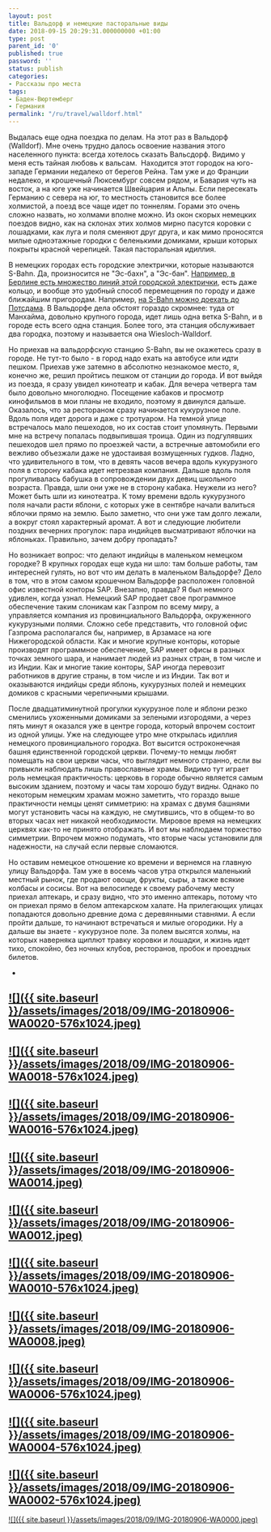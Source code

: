 ```yaml
---
layout: post
title: Вальдорф и немецкие пасторальные виды
date: 2018-09-15 20:29:31.000000000 +01:00
type: post
parent_id: '0'
published: true
password: ''
status: publish
categories:
- Рассказы про места
tags:
- Баден-Вюртемберг
- Германия
permalink: "/ru/travel/walldorf.html"
---
```

Выдалась еще одна поездка по делам. На этот раз в Вальдорф (Walldorf). Мне очень трудно далось освоение названия этого населенного пункта: всегда хотелось сказать Вальсдорф. Видимо у меня есть тайная любовь к вальсам.&nbsp; Находится этот городок на юго-западе Германии недалеко от берегов Рейна. Там уже и до Франции недалеко, и крошечный Люксембург совсем рядом, и Бавария чуть на восток, а на юге уже начинается Швейцария и Альпы. Если пересекать Германию с севера на юг, то местность становится все более холмистой, а поезд все чаще идет по тоннелям. Горами это очень сложно назвать, но холмами вполне можно. Из окон скорых немецких поездов видно, как на склонах этих холмов мирно пасутся коровки с лошадками, как луга и поля сменяют друг друга, и как мимо проносятся милые одноэтажные городки с беленькими домиками, крыши которых покрыты красной черепицей. Такая пасторальная идиллия.



В немецких городах есть городские электрички, которые называются S-Bahn. Да, произносится не "Эс-бахн", а "Эс-бан". [Например, в Берлине есть множество линий этой городской электрички](/ru/travel/berlin-part-two.html), есть даже кольцо, и вообще это удобный способ перемещения по городу и даже ближайшим пригородам. Например, [на S-Bahn можно доехать до Потсдама](/ru/travel/potsdam.html). В Вальдорфе дела обстоят гораздо скромнее: туда от Манхайма, довольно крупного города, идет лишь одна ветка S-Bahn, и в городе есть всего одна станция. Более того, эта станция обслуживает два городка, поэтому и называется она Wiesloch-Walldorf.

Но приехав на вальдорфскую станцию S-Bahn, вы не окажетесь сразу в городе. Не тут-то было - в город надо ехать на автобусе или идти пешком. Приехав уже затемно в абсолютно незнакомое место, я, конечно же, решил пройтись пешком от станции до города. И вот выйдя из поезда, я сразу увидел кинотеатр и кабак. Для вечера четверга там было довольно многолюдно. Посещение кабаков и просмотр кинофильмов в мои планы не входило, поэтому я двинулся дальше. Оказалось, что за рестораном сразу начинается кукурузное поле. Вдоль поля идет дорога и даже с тротуаром. На темной улице встречалось мало пешеходов, но их состав стоит упомянуть. Первыми мне на встречу попалась подвыпившая троица. Один из подгулявших пешеходов шел прямо по проезжей части, а встречные автомобили его вежливо объезжали даже не удостаивая возмущенных гудков. Ладно, что удивительного в том, что в девять часов вечера вдоль кукурузного поля в сторону кабака идет нетрезвая компания. Дальше вдоль поля прогуливалась бабушка в сопровождении двух девиц школьного возраста. Правда, шли они уже не в сторону кабака. Неужели из него? Может быть шли из кинотеатра. К тому времени вдоль кукурузного поля начали расти яблони, с которых уже в сентябре начали валиться яблочки прямо на землю. Было заметно, что они уже там долго лежали, а вокруг стоял характерный аромат. А вот и следующие любители поздних вечерних прогулок: пара индийцев высматривают яблочки на яблоньках. Правильно, зачем добру пропадать?

Но возникает вопрос: что делают индийцы в маленьком немецком городке? В крупных городах еще куда ни шло: там больше работы, там интересней гулять, но вот что им делать в маленьком Вальдорфе? Дело в том, что в этом самом крошечном Вальдорфе расположен головной офис известной конторы SAP. Внезапно, правда? Я был немного удивлен, когда узнал. Немецкий SAP продает свое программное обеспечение таким слоникам как Газпром по всему миру, а управляется компания из провинциального Вальдорфа, окруженного кукурузными полями.&nbsp;Сложно себе представить, что головной офис Газпрома располагался бы, например, в Арзамасе на юге Нижегородской области. Как и многие крупные конторы, которые производят программное обеспечение, SAP имеет офисы в разных точках земного шара, и нанимает людей из разных стран, в том числе и из Индии. Как и многие такие конторы, SAP иногда перевозит работников в другие страны, в том числе и из Индии. Так вот и оказываются индийцы среди яблонь, кукурузных полей и немецких домиков с красными черепичными крышами.

После двадцатиминутной прогулки кукурузное поле и яблони резко сменились ухоженными домиками за зелеными изгородями, а через пять минут я оказался уже в центре города, который впрочем состоит из одной улицы. Уже на следующее утро мне открылась идиллия немецкого провинциального городка. Вот высится остроконечная башня единственной городской церкви. Почему-то немцы любят помещать на свои церкви часы, что выглядит немного странно, если вы привыкли наблюдать лишь православные храмы. Видимо тут играет роль немецкая практичность: церковь в городе обычно является самым высоким зданием, поэтому и часы там хорошо будут видны. Однако по некоторым немецким храмам можно заметить, что гораздо выше практичности немцы ценят симметрию: на храмах с двумя башнями могут установить часы на каждую, не смутившись, что в общем-то во вторых часах нет никакой необходимости. Мировое время на немецких церквях как-то не принято отображать. И вот мы наблюдаем торжество симметрии. Впрочем можно подумать, что вторые часы установили для надежности, на случай если первые сломаются.

Но оставим немецкое отношение ко времени и вернемся на главную улицу Вальдорфа. Там уже в восемь часов утра открылся маленький местный рынок, где продают овощи, фрукты, сыры, а также всякие колбасы и сосисы. Вот на велосипеде к своему рабочему месту приехал аптекарь, и сразу видно, что это именно аптекарь, потому что он приехал прямо в белом аптекарском халате. На прилегающих улицах попадаются довольно древние дома с деревянными ставнями. А если пройти дальше, то начинают встречаться и милые огородики. Ну а дальше вы знаете - кукурузное поле. За полем высятся холмы, на которых наверняка щиплют травку коровки и лошадки, и жизнь идет тихо, спокойно, без ночных клубов, ресторанов, пробок и проездных билетов.



- 
[![]({{ site.baseurl }}/assets/images/2018/09/IMG-20180906-WA0020-576x1024.jpeg)](/wp-content/uploads/2021/05/IMG-20180906-WA0020.jpeg)
- 
[![]({{ site.baseurl }}/assets/images/2018/09/IMG-20180906-WA0018-576x1024.jpeg)](/wp-content/uploads/2021/05/IMG-20180906-WA0018.jpeg)
- 
[![]({{ site.baseurl }}/assets/images/2018/09/IMG-20180906-WA0016-576x1024.jpeg)](/wp-content/uploads/2021/05/IMG-20180906-WA0016.jpeg)
- 
[![]({{ site.baseurl }}/assets/images/2018/09/IMG-20180906-WA0014.jpeg)](/wp-content/uploads/2021/05/IMG-20180906-WA0014.jpeg)
- 
[![]({{ site.baseurl }}/assets/images/2018/09/IMG-20180906-WA0012.jpeg)](/wp-content/uploads/2021/05/IMG-20180906-WA0012.jpeg)
- 
[![]({{ site.baseurl }}/assets/images/2018/09/IMG-20180906-WA0010-576x1024.jpeg)](/wp-content/uploads/2021/05/IMG-20180906-WA0010.jpeg)
- 
[![]({{ site.baseurl }}/assets/images/2018/09/IMG-20180906-WA0008.jpeg)](/wp-content/uploads/2021/05/IMG-20180906-WA0008.jpeg)
- 
[![]({{ site.baseurl }}/assets/images/2018/09/IMG-20180906-WA0006-576x1024.jpeg)](/wp-content/uploads/2021/05/IMG-20180906-WA0006.jpeg)
- 
[![]({{ site.baseurl }}/assets/images/2018/09/IMG-20180906-WA0004-576x1024.jpeg)](/wp-content/uploads/2021/05/IMG-20180906-WA0004.jpeg)
- 
[![]({{ site.baseurl }}/assets/images/2018/09/IMG-20180906-WA0002-576x1024.jpeg)](/wp-content/uploads/2021/05/IMG-20180906-WA0002.jpeg)
- 
[![]({{ site.baseurl }}/assets/images/2018/09/IMG-20180906-WA0000.jpeg)](/wp-content/uploads/2021/05/IMG-20180906-WA0000.jpeg)




